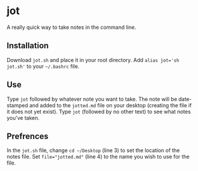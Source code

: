 # jot
A really quick way to take notes in the command line.

## Installation

Download `jot.sh` and place it in your root directory. Add `alias jot='sh jot.sh'` to your `~/.bashrc` file.

## Use

Type `jot` followed by whatever note you want to take. The note will be date-stamped and added to the `jotted.md` file on your desktop (creating the file if it does not yet exist). Type `jot` (followed by no other text) to see what notes you've taken.

## Prefrences

In the `jot.sh` file, change `cd ~/Desktop` (line 3) to set the location of the notes file. Set `file="jotted.md"` (line 4) to the name you wish to use for the file.
